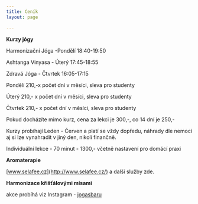 ```yaml
---
title: Ceník
layout: page

---
```


**Kurzy jógy**

Harmonizační Jóga -Pondělí 18:40-19:50

Ashtanga Vinyasa - Úterý 17:45-18:55

Zdravá Jóga - Čtvrtek 16:05-17:15

Pondělí 210,-x počet dní v měsíci, sleva pro studenty 

Úterý 210,- x počet dní v měsíci, sleva pro studenty

Čtvrtek 210,- x počet dní v měsíci, sleva pro studenty

Pokud docházíte mimo kurz, cena za lekci je 300,-, co 14 dní je 250,-

Kurzy probíhají Leden - Červen a platí se vždy dopředu, náhrady dle nemocí aj si lze vynahradit v jiný den, nikoli finančně.

Individuální lekce - 70 minut - 1300,- včetně nastavení pro domácí praxi


**Aromaterapie** 

[www.selafee.cz](http://www.selafee.cz/) a další služby zde.

**Harmonizace křišťálovými mísami**

akce probíhá viz Instagram - [jogasbaru](https://www.instagram.com/jogasbaru/)
